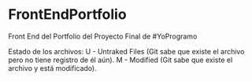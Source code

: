# FrontEndPortfolio
Front End del Portfolio del Proyecto Final de #YoProgramo 


Estado de los archivos:
U - Untraked Files (Git sabe que existe el archivo pero no tiene registro de él aún).
M - Modified (Git sabe que existe el archivo y está modificado).


